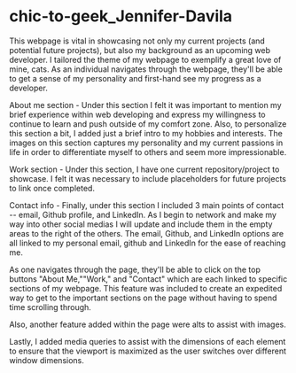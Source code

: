 # chic-to-geek_Jennifer-Davila
This webpage is vital in showcasing not only my current projects (and potential future projects), but also my background as an upcoming web developer.  I tailored the theme of my webpage to exemplify a great love of mine, cats.  As an individual navigates through the webpage, they'll be able to get a sense of my personality and first-hand see my progress as a developer.

About me section - 
Under this section I felt it was important to mention my brief experience within web developing and express my willingness to continue to learn and push outside of my comfort zone.  Also, to personalize this section a bit, I added just a brief intro to my hobbies and interests.  The images on this section captures my personality and my current passions in life in order to differentiate myself to others and seem more impressionable.

Work section -
Under this section, I have one current repository/project to showcase.  I felt it was necessary to include placeholders for future projects to link once completed.

Contact info - 
Finally, under this section I included 3 main points of contact -- email, Github profile, and LinkedIn.  As I begin to network and make my way into other social medias I will update and include them in the empty areas to the right of the others.  The email, Github, and LinkedIn options are all linked to my personal email, github and LinkedIn for the ease of reaching me.

As one navigates through the page, they'll be able to click on the top buttons "About Me,""Work," and "Contact" which are each linked to specific sections of my webpage.  This feature was included to create an expedited way to get to the important sections on the page without having to spend time scrolling through.

Also, another feature added within the page were alts to assist with images.

Lastly, I added media queries to assist with the dimensions of each element to ensure that the viewport is maximized as the user switches over different window dimensions.



